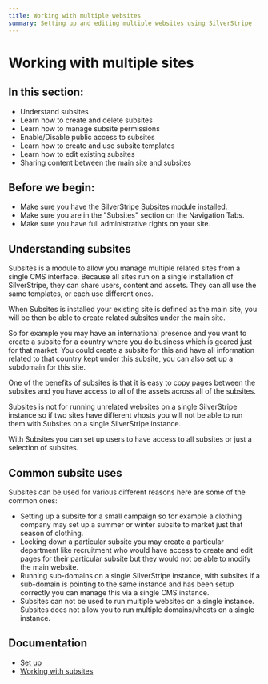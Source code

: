 ```yaml
---
title: Working with multiple websites
summary: Setting up and editing multiple websites using SilverStripe
---
```


# Working with multiple sites

## In this section:

* Understand subsites
* Learn how to create and delete subsites
* Learn how to manage subsite permissions
* Enable/Disable public access to subsites
* Learn how to create and use subsite templates
* Learn how to edit existing subsites
* Sharing content between the main site and subsites

## Before we begin:

* Make sure you have the SilverStripe [Subsites](http://addons.silverstripe.org/add-ons/silverstripe/subsites) module installed.
* Make sure you are in the "Subsites" section on the Navigation Tabs. 
* Make sure you have full administrative rights on your site.

## Understanding subsites

Subsites is a module to allow you manage multiple related sites from a single CMS interface. Because all sites run on a single installation of SilverStripe, they can share users, content and assets. They can all use the same templates, or each use different ones.

When Subsites is installed your existing site is defined as the main site, you will be then be able to create related subsites under the main site. 

So for example you may have an international presence and you want to create a subsite for a country where you do business which is geared just for that market. You could create a subsite for this and have all information related to that country kept under this subsite, you can also set up a subdomain for this site.

One of the benefits of subsites is that it is easy to copy pages between the subsites and you have access to all of the assets across all of the subsites.

Subsites is not for running unrelated websites on a single SilverStripe instance so if two sites have different vhosts you will not be able to run them with Subsites on a single SilverStripe instance.

With Subsites you can set up users to have access to all subsites or just a selection of subsites.

## Common subsite uses

Subsites can be used for various different reasons here are some of the common ones:

* Setting up a subsite for a small campaign so for example a clothing company may set up a summer or winter subsite to market just that season of clothing.
* Locking down a particular subsite you may create a particular department like recruitment who would have access to create and edit pages for their particular subsite but they would not be able to modify the main website.
* Running sub-domains on a single SilverStripe instance, with subsites if a sub-domain is pointing to the same instance and has been setup correctly you can manage this via a single CMS instance.
* Subsites can not be used to run multiple websites on a single instance. Subsites does not allow you to run multiple domains/vhosts on a single instance.

## Documentation

* [Set up](set_up.md)
* [Working with subsites](working_with.md)